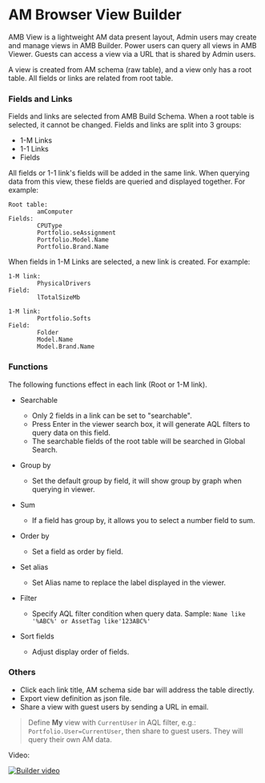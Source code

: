 # AM Browser View Builder

AMB View is a lightweight AM data present layout, Admin users may create and manage views in AMB Builder. Power users can query all views in AMB Viewer. Guests can access a view via a URL that is shared by Admin users.

A view is created from AM schema (raw table), and a view only has a root table. All fields or links are related from root table.  

### Fields and Links
Fields and links are selected from AMB Build Schema. When a root table is selected, it cannot be changed. Fields and links are split into 3 groups:

- 1-M Links
- 1-1 Links
- Fields

All fields or 1-1 link's fields will be added in the same link. When querying data from this view, these fields are queried and displayed together. For example:

```
Root table: 
        amComputer
Fields:
        CPUType
        Portfolio.seAssignment
        Portfolio.Model.Name
        Portfolio.Brand.Name
```

When fields in 1-M Links are selected, a new link is created. For example:

```
1-M link:
        PhysicalDrivers
Field:
        lTotalSizeMb
```
```
1-M link:
        Portfolio.Softs
Field:
        Folder
        Model.Name
        Model.Brand.Name
```

### Functions

The following functions effect in each link (Root or 1-M link).

- Searchable
    - Only 2 fields in a link can be set to "searchable".
    - Press Enter in the viewer search box, it will generate AQL filters to query data on this field.
    - The searchable fields of the root table will be searched in Global Search.

- Group by
    - Set the default group by field, it will show group by graph when querying in viewer.
- Sum
    - If a field has group by, it allows you to select a number field to sum.
- Order by
    - Set a field as order by field.
- Set alias
    - Set Alias name to replace the label displayed in the viewer.
- Filter
    - Specify AQL filter condition when query data. Sample: `Name like '%ABC%' or AssetTag like'123ABC%'`

- Sort fields
    - Adjust display order of fields.

### Others

- Click each link title, AM schema side bar will address the table directly.
- Export view definition as json file.
- Share a view with guest users by sending a URL in email.

> Define **My** view with `CurrentUser` in AQL filter, e.g.: `Portfolio.User=CurrentUser`, then share to guest users. They will query their own AM data.

Video:

[![Builder video](http://img.youtube.com/vi/pDi3wsiG8kE/0.jpg)](http://www.youtube.com/watch?v=pDi3wsiG8kE "Create an AMB View")
